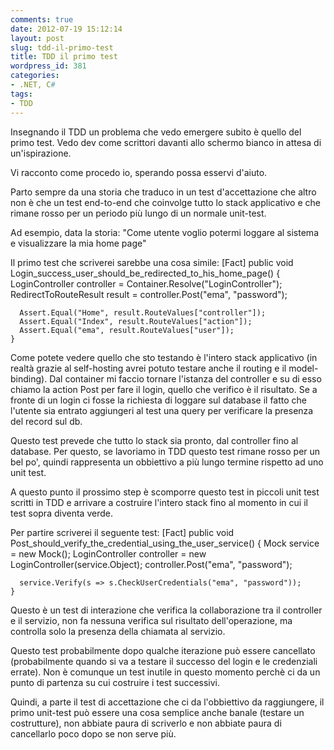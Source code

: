 ```yaml
---
comments: true
date: 2012-07-19 15:12:14
layout: post
slug: tdd-il-primo-test
title: TDD il primo test
wordpress_id: 381
categories:
- .NET, C#
tags:
- TDD
---
```


Insegnando il TDD un problema che vedo emergere subito è quello del primo test. Vedo dev come scrittori davanti allo schermo bianco in attesa di un'ispirazione.

Vi racconto come procedo io, sperando possa esservi d'aiuto.

<!-- more -->

Parto sempre da una storia che traduco in un test d'accettazione che altro non è che un test end-to-end che coinvolge tutto lo stack applicativo e che rimane rosso per un periodo più lungo di un normale unit-test.

Ad esempio, data la storia: "Come utente voglio potermi loggare al sistema e visualizzare la mia home page"

Il primo test che scriverei sarebbe una cosa simile:
    [Fact]
    public void Login_success_user_should_be_redirected_to_his_home_page()
    {
      LoginController controller = Container.Resolve("LoginController");
      RedirectToRouteResult result = controller.Post("ema", "password");

      Assert.Equal("Home", result.RouteValues["controller"]);
      Assert.Equal("Index", result.RouteValues["action"]);
      Assert.Equal("ema", result.RouteValues["user"]);
    }

Come potete vedere quello che sto testando è l'intero stack applicativo (in realtà grazie al self-hosting avrei potuto testare anche il routing e il model-binding). Dal container mi faccio tornare l'istanza del controller e su di esso chiamo la action Post per fare il login, quello che verifico è il risultato. Se a fronte di un login ci fosse la richiesta di loggare sul database il fatto che l'utente sia entrato aggiungeri al test una query per verificare la presenza del record sul db.

Questo test prevede che tutto lo stack sia pronto, dal controller fino al database. Per questo, se lavoriamo in TDD questo test rimane rosso per un bel po', quindi rappresenta un obbiettivo a più lungo termine rispetto ad uno unit test.

A questo punto il prossimo step è scomporre questo test in piccoli unit test scritti in TDD e arrivare a costruire l'intero stack fino al momento in cui il test sopra diventa verde.

Per partire scriverei il seguente test:
    [Fact]
    public void Post_should_verify_the_credential_using_the_user_service()
    {
      Mock service = new Mock();
      LoginController controller = new LoginController(service.Object);
      controller.Post("ema", "password");

      service.Verify(s => s.CheckUserCredentials("ema", "password"));
    }
Questo è un test di interazione che verifica la collaborazione tra il controller e il servizio, non fa nessuna verifica sul risultato dell'operazione, ma controlla solo la presenza della chiamata al servizio.

Questo test probabilmente dopo qualche iterazione può essere cancellato (probabilmente quando si va a testare il successo del login e le credenziali errate). Non è comunque un test inutile in questo momento perchè ci da un punto di partenza su cui costruire i test successivi.

Quindi, a parte il test di accettazione che ci da l'obbiettivo da raggiungere, il primo unit-test può essere una cosa semplice anche banale (testare un costrutture), non abbiate paura di scriverlo e non abbiate paura di cancellarlo poco dopo se non serve più.
